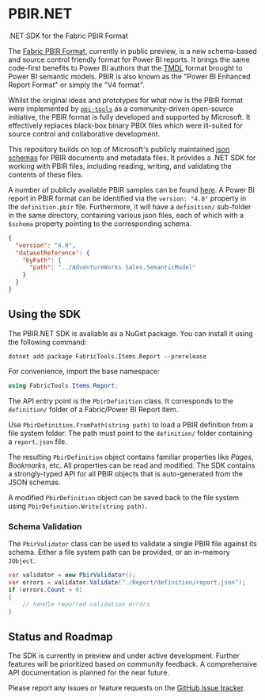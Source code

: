 # PBIR.NET

.NET SDK for the Fabric PBIR Format

The [Fabric PBIR Format](https://fabric.onl/pbir), currently in public preview, is a new schema-based and source control friendly format for Power BI reports. It brings the same code-first benefits to Power BI authors that the [TMDL](https://fabric.onl/tmdl) format brought to Power BI semantic models. PBIR is also known as the "Power BI Enhanced Report Format" or simply the "V4 format".

Whilst the original ideas and prototypes for what now is the PBIR format were implemented by [`pbi-tools`](https://github/pbi-tools) as a community-driven open-source initiative, the PBIR format is fully developed and supported by Microsoft. It effectively replaces black-box binary PBIX files which were ill-suited for source control and collaborative development.

This repository builds on top of Microsoft's publicly maintained [json schemas](https://fabric.onl/pbir-schemas) for PBIR documents and metadata files. It provides a .NET SDK for working with PBIR files, including reading, writing, and validating the contents of these files.

A number of publicly available PBIR samples can be found [here](https://github.com/FabricTools/pbir-samples). A Power BI report in PBIR format can be identified via the `version: "4.0"` property in the `definition.pbir` file. Furthermore, it will have a `definition/` sub-folder in the same directory, containing various json files, each of which with a `$schema` property pointing to the corresponding schema.

```json
{
  "version": "4.0",
  "datasetReference": {
    "byPath": {
      "path": "../AdventureWorks Sales.SemanticModel"
    }
  }
}
```

## Using the SDK

The PBIR.NET SDK is available as a NuGet package. You can install it using the following command:

```
dotnet add package FabricTools.Items.Report --prerelease
```

For convenience, import the base namespace:

```csharp
using FabricTools.Items.Report;
```

The API entry point is the `PbirDefinition` class. It corresponds to the `definition/` folder of a Fabric/Power BI Report item.

Use `PbirDefinition.FromPath(string path)` to load a PBIR definition from a file system folder. The path must point to the `definition/` folder containing a `report.json` file.

The resulting `PbirDefinition` object contains familiar properties like *Pages*, *Bookmarks*, etc. All properties can be read and modified. The SDK contains a strongly-typed API for all PBIR objects that is auto-generated from the JSON schemas.

A modified `PbirDefinition` object can be saved back to the file system using `PbirDefinition.Write(string path)`.

### Schema Validation

The `PbirValidator` class can be used to validate a single PBIR file against its schema. Either a file system path can be provided, or an in-memory `JObject`.

```csharp
var validator = new PbirValidator();
var errors = validator.Validate("./Report/definition/report.json");
if (errors.Count > 0)
{
	// handle reported validation errors
}
```

## Status and Roadmap

The SDK is currently in preview and under active development. Further features will be prioritized based on community feedback. A comprehensive API documentation is planned for the near future.

Please report any issues or feature requests on the [GitHub issue tracker](https://github.com/FabricTools/fabric-items/issues/new).

